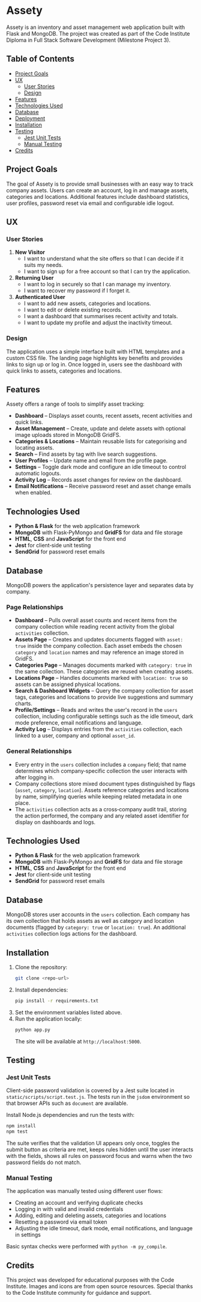 # Assety

Assety is an inventory and asset management web application built with Flask and MongoDB. The project was created as part of the Code Institute Diploma in Full Stack Software Development (Milestone Project 3).

## Table of Contents
- [Project Goals](#project-goals)
- [UX](#ux)
  - [User Stories](#user-stories)
  - [Design](#design)
- [Features](#features)
- [Technologies Used](#technologies-used)
- [Database](#database)
- [Deployment](#deployment)
- [Installation](#installation)
- [Testing](#testing)
  - [Jest Unit Tests](#jest-unit-tests)
  - [Manual Testing](#manual-testing)
- [Credits](#credits)

## Project Goals
The goal of Assety is to provide small businesses with an easy way to track company assets. Users can create an account, log in and manage assets, categories and locations. Additional features include dashboard statistics, user profiles, password reset via email and configurable idle logout.

## UX
### User Stories
1. **New Visitor**
   - I want to understand what the site offers so that I can decide if it suits my needs.
   - I want to sign up for a free account so that I can try the application.
2. **Returning User**
   - I want to log in securely so that I can manage my inventory.
   - I want to recover my password if I forget it.
3. **Authenticated User**
   - I want to add new assets, categories and locations.
   - I want to edit or delete existing records.
   - I want a dashboard that summarises recent activity and totals.
   - I want to update my profile and adjust the inactivity timeout.

### Design
The application uses a simple interface built with HTML templates and a custom CSS file. The landing page highlights key benefits and provides links to sign up or log in. Once logged in, users see the dashboard with quick links to assets, categories and locations.

## Features
Assety offers a range of tools to simplify asset tracking:


- **Dashboard** – Displays asset counts, recent assets, recent activities and quick links.
- **Asset Management** – Create, update and delete assets with optional image uploads stored in MongoDB GridFS.
- **Categories & Locations** – Maintain reusable lists for categorising and locating assets.
- **Search** – Find assets by tag with live search suggestions.
- **User Profiles** – Update name and email from the profile page.
- **Settings** – Toggle dark mode and configure an idle timeout to control automatic logouts.
- **Activity Log** – Records asset changes for review on the dashboard.
- **Email Notifications** – Receive password reset and asset change emails when enabled.

## Technologies Used
- **Python & Flask** for the web application framework
- **MongoDB** with Flask‑PyMongo and **GridFS** for data and file storage
- **HTML**, **CSS** and **JavaScript** for the front end
- **Jest** for client‑side unit testing
- **SendGrid** for password reset emails

## Database
MongoDB powers the application's persistence layer and separates data by company.

### Page Relationships
- **Dashboard** – Pulls overall asset counts and recent items from the company collection while reading recent activity from the global `activities` collection.
- **Assets Page** – Creates and updates documents flagged with `asset: true` inside the company collection. Each asset embeds the chosen `category` and `location` names and may reference an image stored in GridFS.
- **Categories Page** – Manages documents marked with `category: true` in the same collection. These categories are reused when creating assets.
- **Locations Page** – Handles documents marked with `location: true` so assets can be assigned physical locations.
- **Search & Dashboard Widgets** – Query the company collection for asset tags, categories and locations to provide live suggestions and summary charts.
- **Profile/Settings** – Reads and writes the user's record in the `users` collection, including configurable settings such as the idle timeout, dark mode preference, email notifications and language.
- **Activity Log** – Displays entries from the `activities` collection, each linked to a user, company and optional `asset_id`.

### General Relationships
- Every entry in the `users` collection includes a `company` field; that name determines which company‑specific collection the user interacts with after logging in.
- Company collections store mixed document types distinguished by flags (`asset`, `category`, `location`). Assets reference categories and locations by name, simplifying queries while keeping related metadata in one place.
- The `activities` collection acts as a cross‑company audit trail, storing the action performed, the company and any related asset identifier for display on dashboards and logs.
## Technologies Used
- **Python & Flask** for the web application framework
- **MongoDB** with Flask‑PyMongo and **GridFS** for data and file storage
- **HTML**, **CSS** and **JavaScript** for the front end
- **Jest** for client‑side unit testing
- **SendGrid** for password reset emails

## Database
MongoDB stores user accounts in the `users` collection. Each company has its own collection that holds assets as well as category and location documents (flagged by `category: true` or `location: true`). An additional `activities` collection logs actions for the dashboard.

## Installation
1. Clone the repository:
   ```bash
   git clone <repo-url>
   ```
2. Install dependencies:
   ```bash
   pip install -r requirements.txt
   ```
3. Set the environment variables listed above.
4. Run the application locally:
   ```bash
   python app.py
   ```
   The site will be available at `http://localhost:5000`.

## Testing

### Jest Unit Tests
Client-side password validation is covered by a Jest suite located in `static/scripts/script.test.js`.
The tests run in the `jsdom` environment so that browser APIs such as `document` are available.

Install Node.js dependencies and run the tests with:

```bash
npm install
npm test
```

The suite verifies that the validation UI appears only once, toggles the submit button as criteria are met,
keeps rules hidden until the user interacts with the fields, shows all rules on password focus and warns
when the two password fields do not match.

### Manual Testing
The application was manually tested using different user flows:
- Creating an account and verifying duplicate checks
- Logging in with valid and invalid credentials
- Adding, editing and deleting assets, categories and locations
- Resetting a password via email token
- Adjusting the idle timeout, dark mode, email notifications, and language in settings

Basic syntax checks were performed with `python -m py_compile`.

## Credits
This project was developed for educational purposes with the Code Institute. Images and icons are from open source resources. Special thanks to the Code Institute community for guidance and support.